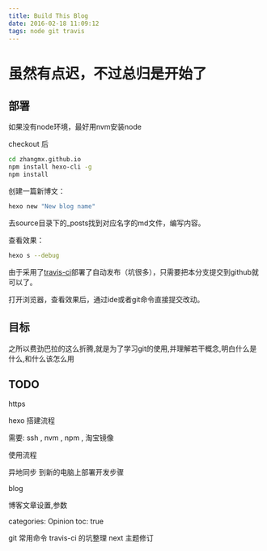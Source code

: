 ```yaml
---
title: Build This Blog
date: 2016-02-18 11:09:12
tags: node git travis
---
```


# 虽然有点迟，不过总归是开始了

## 部署

如果没有node环境，最好用nvm安装node

checkout 后

```bash
cd zhangmx.github.io
npm install hexo-cli -g
npm install
```

创建一篇新博文：

```bash
hexo new "New blog name"
```

去source目录下的_posts找到对应名字的md文件，编写内容。

查看效果：

```bash
hexo s --debug
```

由于采用了[travis-ci](https://travis-ci.org/)部署了自动发布（坑很多），只需要把本分支提交到github就可以了。

打开浏览器，查看效果后，通过ide或者git命令直接提交改动。


## 目标

之所以费劲巴拉的这么折腾,就是为了学习git的使用,并理解若干概念,明白什么是什么,和什么该怎么用

## TODO


https

hexo
搭建流程

需要: ssh , nvm , npm , 淘宝镜像




使用流程

异地同步
到新的电脑上部署开发步骤

blog

博客文章设置,参数

categories: Opinion
toc: true


git 常用命令
travis-ci 的坑整理
next 主题修订






